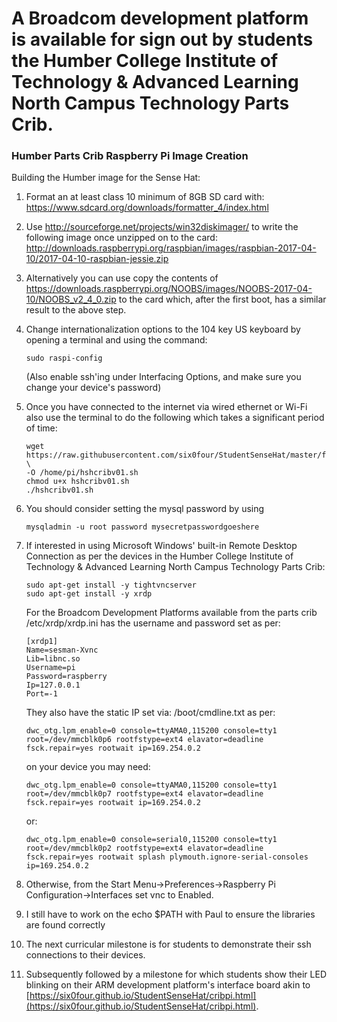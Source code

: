 # A Broadcom development platform is available for sign out by students the Humber College Institute of Technology & Advanced Learning North Campus Technology Parts Crib.

### Humber Parts Crib Raspberry Pi Image Creation

Building the Humber image for the Sense Hat:

1.  Format an at least class 10 minimum of 8GB SD card with:
    <https://www.sdcard.org/downloads/formatter_4/index.html>

2.  Use <http://sourceforge.net/projects/win32diskimager/> to write the
    following image once unzipped on to the card:
	http://downloads.raspberrypi.org/raspbian/images/raspbian-2017-04-10/2017-04-10-raspbian-jessie.zip

3.  Alternatively you can use copy the contents of
    https://downloads.raspberrypi.org/NOOBS/images/NOOBS-2017-04-10/NOOBS_v2_4_0.zip
    to the card which, after the first boot, has a similar result to the above
    step.

4.  Change internationalization options to the 104 key US keyboard by opening a terminal and using the command:  
    ```Shell
	sudo raspi-config  
	```
	(Also enable ssh'ing under Interfacing Options, and make sure you change your device's password)  

5.  Once you have connected to the internet via wired ethernet or Wi-Fi also use the terminal to do the following which takes a significant period of time:  
	```Shell
	wget https://raw.githubusercontent.com/six0four/StudentSenseHat/master/firmware/hshcribv01.sh \  
	-O /home/pi/hshcribv01.sh  
	chmod u+x hshcribv01.sh  
	./hshcribv01.sh  
	```
	
6.  You should consider setting the mysql password by using
	```Shell
	mysqladmin -u root password mysecretpasswordgoeshere
	```

8.  If interested in using Microsoft Windows' built-in Remote Desktop Connection as per the devices in the Humber College Institute of Technology & Advanced Learning North Campus Technology Parts Crib:
    ```Shell
	sudo apt-get install -y tightvncserver
	sudo apt-get install -y xrdp
	```
    For the Broadcom Development Platforms available from the parts crib /etc/xrdp/xrdp.ini has the username and password set as per:
	```
	[xrdp1]
	Name=sesman-Xvnc
	Lib=libnc.so
	Username=pi
	Password=raspberry
	Ip=127.0.0.1
	Port=-1
	```
	They also have the static IP set via: /boot/cmdline.txt as per:
	```
	dwc_otg.lpm_enable=0 console=ttyAMA0,115200 console=tty1 root=/dev/mmcblk0p6 rootfstype=ext4 elavator=deadline fsck.repair=yes rootwait ip=169.254.0.2
	```
	on your device you may need:
	```
	dwc_otg.lpm_enable=0 console=ttyAMA0,115200 console=tty1 root=/dev/mmcblk0p7 rootfstype=ext4 elavator=deadline fsck.repair=yes rootwait ip=169.254.0.2
	```
	or:
	```
	dwc_otg.lpm_enable=0 console=serial0,115200 console=tty1 root=/dev/mmcblk0p2 rootfstype=ext4 elavator=deadline fsck.repair=yes rootwait splash plymouth.ignore-serial-consoles ip=169.254.0.2
	```

9.  Otherwise, from the Start Menu->Preferences->Raspberry Pi Configuration->Interfaces set vnc to Enabled.

10. I still have to work on the echo $PATH with Paul to ensure the libraries are found correctly

11. The next curricular milestone is for students to demonstrate their ssh connections to their devices.

12. Subsequently followed by a milestone for which students show their LED blinking on their ARM development platform's interface board akin to [https://six0four.github.io/StudentSenseHat/cribpi.html](https://six0four.github.io/StudentSenseHat/cribpi.html).
